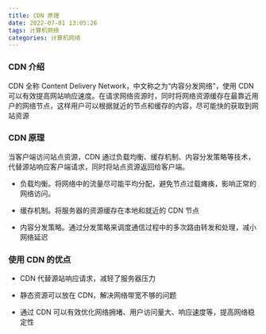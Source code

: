 ```yaml
---  
title: CDN 原理
date: 2022-07-01 13:05:26
tags: 计算机网络
categories: 计算机网络
---
```


### CDN 介绍

CDN 全称 Content Delivery Network，中文称之为“内容分发网络”，使用 CDN 可以有效提高网站响应速度。在请求网络资源时，同时将网络资源缓存在最靠近用户的网络节点，这样用户可以根据就近的节点和缓存的内容，尽可能快的获取到网站资源

### CDN 原理

当客户端访问站点资源，CDN 通过负载均衡、缓存机制、内容分发策略等技术，代替源站响应客户端请求，同时将站点资源返回给客户端。

* 负载均衡。将网络中的流量尽可能平均分配，避免节点过载瘫痪，影响正常的网络访问。

* 缓存机制。将服务器的资源缓存在本地和就近的 CDN 节点

* 内容分发策略。通过分发策略来调度通信过程中的多次路由转发和处理，减小网络延迟

### 使用 CDN 的优点

* CDN 代替源站响应请求，减轻了服务器压力

* 静态资源可以放在 CDN，解决网络带宽不够的问题

* 通过 CDN 可以有效优化网络拥堵、用户访问量大、响应速度等，提高网络稳定性
